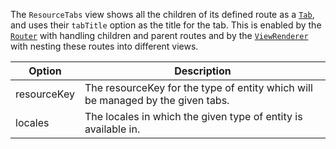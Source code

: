 The `ResourceTabs` view shows all the children of its defined route as a [`Tab`](#tab), and uses their `tabTitle`
option as the title for the tab. This is enabled by the [`Router`](#router) with handling children and parent routes
and by the [`ViewRenderer`](#viewrenderer) with nesting these routes into different views.

| Option        | Description                                                                                         |
|---------------|-----------------------------------------------------------------------------------------------------|
| resourceKey   | The resourceKey for the type of entity which will be managed by the given tabs.                     |
| locales       | The locales in which the given type of entity is available in.
